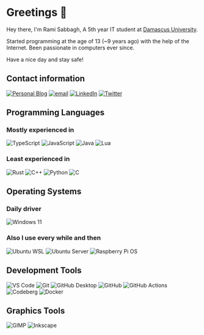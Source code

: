 
# Greetings 👋

Hey there, I'm Rami Sabbagh, A 5th year IT student at [Damascus University](https://en.wikipedia.org/wiki/Damascus_University).

Started programming at the age of 13 (~9 years ago) with the help of the Internet. Been passionate in computers ever since.

Have a nice day and stay safe!

## Contact information

[![Personal Blog][b-blog]][l-blog] [![email][b-email]][l-email] [![LinkedIn][b-linkedin]][l-linkedin] [![Twitter][b-twitter]][l-twitter]

[l-blog]: https://rami-sabbagh.github.io/
[l-email]: mailto:rami.sab07@gmail.com
[l-linkedin]: https://www.linkedin.com/in/rami-sabbagh-2001/
[l-twitter]: https://twitter.com/rami_sab07

[b-blog]: https://img.shields.io/badge/personal%20blog-ffffff.svg?style=for-the-badge&logo=hugo&logoColor=black
[b-email]: https://img.shields.io/badge/email-ea4335.svg?style=for-the-badge&logo=gmail&logoColor=white
[b-linkedin]: https://img.shields.io/badge/linkedin-0a66c2.svg?style=for-the-badge&logo=linkedin&logoColor=white
[b-twitter]: https://img.shields.io/badge/twitter-1da1f2.svg?style=for-the-badge&logo=twitter&logoColor=white

## Programming Languages

### Mostly experienced in

![TypeScript][b-typescript] ![JavaScript][b-javascript] ![Java][b-java] ![Lua][b-lua]

[b-typescript]: https://img.shields.io/badge/typescript-3178c6.svg?style=for-the-badge&logo=typescript&logoColor=white
[b-javascript]: https://img.shields.io/badge/javascript-ead41c.svg?style=for-the-badge&logo=javascript&logoColor=black
[b-java]: https://img.shields.io/badge/java-e01e23.svg?style=for-the-badge&logo=java&logoColor=white
[b-lua]: https://img.shields.io/badge/lua-2c2d72.svg?style=for-the-badge&logo=lua&logoColor=white

### Least experienced in

![Rust][b-rust] ![C++][b-cpp] ![Python][b-python] ![C][b-c]


[b-rust]: https://img.shields.io/badge/rust-000000.svg?style=for-the-badge&logo=rust&logoColor=white
[b-cpp]: https://img.shields.io/badge/c%2b%2b-00599c.svg?style=for-the-badge&logo=c%2b%2b&logoColor=white
[b-python]: https://img.shields.io/badge/python-3776ab.svg?style=for-the-badge&logo=python&logoColor=white
[b-c]: https://img.shields.io/badge/c-a8b9cc.svg?style=for-the-badge&logo=c&logoColor=black

## Operating Systems

### Daily driver

![Windows 11][b-windows]

### Also I use every while and then

![Ubuntu WSL][b-wsl] ![Ubuntu Server][b-ubuntu] ![Raspberry Pi OS][b-raspberry]


[b-windows]: https://img.shields.io/badge/windows%2011-61dafb.svg?style=for-the-badge&logo=windows&logoColor=black
[b-wsl]: https://img.shields.io/badge/ubuntu%20wsl-d24413.svg?style=for-the-badge&logo=ubuntu&logoColor=white
[b-ubuntu]: https://img.shields.io/badge/ubuntu%20server-d24413.svg?style=for-the-badge&logo=ubuntu&logoColor=white
[b-raspberry]: https://img.shields.io/badge/raspberry%20pi%20os-bd053a.svg?style=for-the-badge&logo=raspberry-pi&logoColor=white

## Development Tools

![VS Code][b-vscode] ![Git][b-git] ![GitHub Desktop][b-github-desktop] ![GitHub][b-github] ![GitHub Actions][b-actions] ![Codeberg][b-codeberg] ![Docker][b-docker]

[b-vscode]: https://img.shields.io/badge/vs%20code-007acc.svg?style=for-the-badge&logo=visual-studio-code&logoColor=white
[b-git]: https://img.shields.io/badge/git-f05032.svg?style=for-the-badge&logo=git&logoColor=white
[b-github-desktop]: https://img.shields.io/badge/github%20desktop-7b63ab.svg?style=for-the-badge&logo=github&logoColor=white
[b-github]: https://img.shields.io/badge/github-000000.svg?style=for-the-badge&logo=github&logoColor=white
[b-actions]: https://img.shields.io/badge/github%20actions-2088ff.svg?style=for-the-badge&logo=github%20actions&logoColor=white
[b-codeberg]: https://img.shields.io/badge/codeberg-2185d0.svg?style=for-the-badge&logo=codeberg&logoColor=white
[b-docker]: https://img.shields.io/badge/docker-2496ed.svg?style=for-the-badge&logo=docker&logoColor=white

## Graphics Tools

![GIMP][b-gimp] ![Inkscape][b-inkscape]

[b-gimp]: https://img.shields.io/badge/gimp-5c5543.svg?style=for-the-badge&logo=gimp&logoColor=white
[b-inkscape]: https://img.shields.io/badge/inkscape-000000.svg?style=for-the-badge&logo=inkscape&logoColor=white
